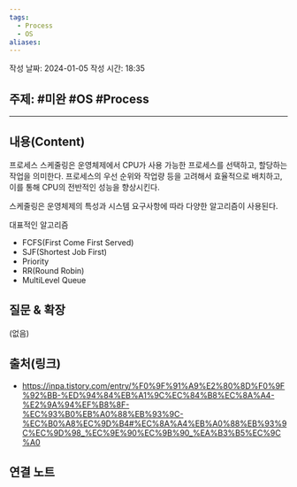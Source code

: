 ```yaml
---
tags:
  - Process
  - OS
aliases:
---
```

작성 날짜: 2024-01-05
작성 시간: 18:35

## 주제: #미완 #OS #Process 

----
## 내용(Content)
프로세스 스케줄링은 운영체제에서 CPU가 사용 가능한 프로세스를 선택하고, 할당하는 작업을 의미한다. 프로세스의 우선 순위와 작업량 등을 고려해서 효율적으로 배치하고, 이를 통해 CPU의 전반적인 성능을 향상시킨다. 

스케줄링은 운영체제의 특성과 시스템 요구사항에 따라 다양한 알고리즘이 사용된다.

대표적인 알고리즘

- FCFS(First Come First Served)
- SJF(Shortest Job First)
- Priority
- RR(Round Robin)
- MultiLevel Queue

## 질문 & 확장

(없음)

## 출처(링크)
- https://inpa.tistory.com/entry/%F0%9F%91%A9%E2%80%8D%F0%9F%92%BB-%ED%94%84%EB%A1%9C%EC%84%B8%EC%8A%A4-%E2%9A%94%EF%B8%8F-%EC%93%B0%EB%A0%88%EB%93%9C-%EC%B0%A8%EC%9D%B4#%EC%8A%A4%EB%A0%88%EB%93%9C%EC%9D%98_%EC%9E%90%EC%9B%90_%EA%B3%B5%EC%9C%A0

## 연결 노트










